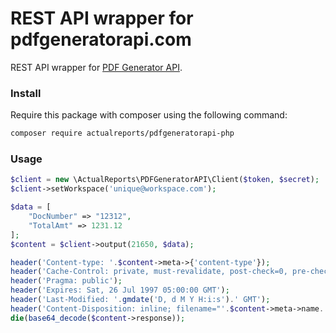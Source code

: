 # REST API wrapper for pdfgeneratorapi.com
REST API wrapper for [PDF Generator API](https://pdfgeneratorapi.com).

### Install
Require this package with composer using the following command:
```bash
composer require actualreports/pdfgeneratorapi-php
```

### Usage
```php
$client = new \ActualReports\PDFGeneratorAPI\Client($token, $secret);
$client->setWorkspace('unique@workspace.com');
```

```php
$data = [
    "DocNumber" => "12312", 
    "TotalAmt" => 1231.12
];
$content = $client->output(21650, $data);
```

```php
header('Content-type: '.$content->meta->{'content-type'});
header('Cache-Control: private, must-revalidate, post-check=0, pre-check=0, max-age=1');
header('Pragma: public');
header('Expires: Sat, 26 Jul 1997 05:00:00 GMT');
header('Last-Modified: '.gmdate('D, d M Y H:i:s').' GMT');
header('Content-Disposition: inline; filename="'.$content->meta->name.'"');
die(base64_decode($content->response));
```
